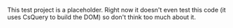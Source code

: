 ﻿This test project is a placeholder. Right now it doesn't even test this code (it uses CsQuery to build the DOM) so don't think too much about it.
